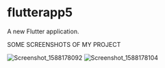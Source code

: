 # flutterapp5

A new Flutter application.

SOME SCREENSHOTS OF MY PROJECT

![Screenshot_1588178092](https://user-images.githubusercontent.com/62074842/80632005-3cda4b80-8a74-11ea-89d2-cddbbe02b058.png)
![Screenshot_1588178104](https://user-images.githubusercontent.com/62074842/80632127-65fadc00-8a74-11ea-845c-5ec22102037d.png)
